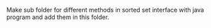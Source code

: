 Make sub folder for different methods in sorted set interface with java program and add them in this folder.